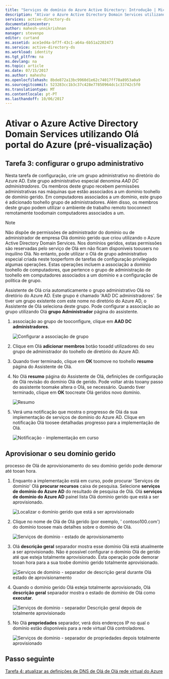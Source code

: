 ```yaml
---
title: "Serviços de domínio do Azure Active Directory: Introdução | Microsoft Docs"
description: "Ativar o Azure Active Directory Domain Services utilizando Olá portal do Azure (pré-visualização)"
services: active-directory-ds
documentationcenter: 
author: mahesh-unnikrishnan
manager: stevenpo
editor: curtand
ms.assetid: ace1ed4a-bf7f-43c1-a64a-6b51a2202473
ms.service: active-directory-ds
ms.workload: identity
ms.tgt_pltfrm: na
ms.devlang: na
ms.topic: article
ms.date: 07/15/2017
ms.author: maheshu
ms.openlocfilehash: 8bde872a13bc9960d1e62c74017ff78a8953a0a9
ms.sourcegitcommit: 523283cc1b3c37c428e77850964dc1c33742c5f0
ms.translationtype: MT
ms.contentlocale: pt-PT
ms.lasthandoff: 10/06/2017
---
```

# <a name="enable-azure-active-directory-domain-services-using-hello-azure-portal-preview"></a>Ativar o Azure Active Directory Domain Services utilizando Olá portal do Azure (pré-visualização)


## <a name="task-3-configure-administrative-group"></a>Tarefa 3: configurar o grupo administrativo
Nesta tarefa de configuração, crie um grupo administrativo no diretório do Azure AD. Este grupo administrativo especial denomina *AAD DC administradores*. Os membros deste grupo recebem permissões administrativas nas máquinas que estão associados a um domínio toohello de domínio gerido. Em computadores associados a um domínio, este grupo é adicionado toohello grupo de administradores. Além disso, os membros deste grupo podem utilizar o ambiente de trabalho remoto tooconnect remotamente toodomain computadores associados a um.

> [!NOTE]
> Não dispõe de permissões de administrador do domínio ou de administrador de empresa Olá domínio gerido que criou utilizando o Azure Active Directory Domain Services. Nos domínios geridos, estas permissões são reservadas pelo serviço de Olá em não ficam disponíveis toousers no inquilino Olá. No entanto, pode utilizar o Olá de grupo administrativo especial criada neste tooperform de tarefas de configuração privilegiado algumas operações. Estas operações incluem a associação a domínio toohello de computadores, que pertence o grupo de administração de toohello em computadores associados a um domínio e a configuração de política de grupo.
>

Assistente de Olá cria automaticamente o grupo administrativo Olá no diretório do Azure AD. Este grupo é chamado 'AAD DC administradores'. Se tiver um grupo existente com este nome no diretório do Azure AD, o Assistente de Olá seleciona deste grupo. Pode configurar a associação ao grupo utilizando Olá **grupo Administrador** página do assistente.

1. associação ao grupo de tooconfigure, clique em **AAD DC administradores**.

    ![Configurar a associação de grupo](./media/getting-started/domain-services-blade-admingroup.png)

2. Clique em Olá **adicionar membros** botão tooadd utilizadores do seu grupo de administrador do toohello de diretório do Azure AD.

3. Quando tiver terminado, clique em **OK** toomove no toohello **resumo** página do Assistente de Olá.

4. No Olá **resumo** página do Assistente de Olá, definições de configuração de Olá revisão do domínio Olá de gerido. Pode voltar atrás tooany passo do assistente toomake altera o Olá, se necessário. Quando tiver terminado, clique em **OK** toocreate Olá geridos novo domínio.

    ![Resumo](./media/getting-started/domain-services-blade-summary.png)

5. Verá uma notificação que mostra o progresso de Olá da sua implementação de serviços de domínio do Azure AD. Clique em notificação Olá toosee detalhadas progresso para a implementação de Olá.

    ![Notificação - implementação em curso](./media/getting-started/domain-services-blade-deployment-in-progress.png)


## <a name="provision-your-managed-domain"></a>Aprovisionar o seu domínio gerido
processo de Olá de aprovisionamento do seu domínio gerido pode demorar até tooan hora.

1. Enquanto a implementação está em curso, pode procurar 'Serviços de domínio' Olá **procurar recursos** caixa de pesquisa. Selecione **serviços de domínio do Azure AD** do resultado de pesquisa de Olá. Olá **serviços de domínio do Azure AD** painel lista Olá domínio gerido que está a ser aprovisionado.

    ![Localizar o domínio gerido que está a ser aprovisionado](./media/getting-started/domain-services-provisioning-state-find-resource.png)

2. Clique no nome de Olá de Olá gerido (por exemplo, ' contoso100.com') do domínio toosee mais detalhes sobre o domínio de Olá.

    ![Serviços de domínio - estado de aprovisionamento](./media/getting-started/domain-services-provisioning-state.png)

3. Olá **descrição geral** separador mostra esse domínio Olá está atualmente a ser aprovisionado. Não é possível configurar o domínio Olá de gerido até que esteja totalmente aprovisionado. Esta operação pode demorar tooan hora para a sua toobe domínio gerido totalmente aprovisionado.

    ![Serviços de domínio - separador de descrição geral durante Olá estado de aprovisionamento ](./media/getting-started/domain-services-provisioning-state-details.png)

4. Quando o domínio gerido Olá esteja totalmente aprovisionado, Olá **descrição geral** separador mostra o estado de domínio de Olá como **executar**.

    ![Serviços de domínio - separador Descrição geral depois de totalmente aprovisionado](./media/getting-started/domain-services-provisioned.png)

5. No Olá **propriedades** separador, verá dois endereços IP no qual o domínio estão disponíveis para a rede virtual Olá controladores.

    ![Serviços de domínio - separador de propriedades depois totalmente aprovisionado](./media/getting-started/domain-services-provisioned-properties.png)


## <a name="next-step"></a>Passo seguinte
[Tarefa 4: atualizar as definições de DNS de Olá de Olá rede virtual do Azure](active-directory-ds-getting-started-dns.md)
